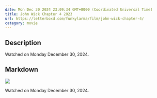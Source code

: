 ```yaml
---
date: Mon Dec 30 2024 23:09:34 GMT+0000 (Coordinated Universal Time)
title: John Wick Chapter 4 2023
url: https://letterboxd.com/funkylarma/film/john-wick-chapter-4/
category: movie
---
```

## Description
 Watched on Monday December 30, 2024. 

## Markdown
![](https://a.ltrbxd.com/resized/film-poster/5/3/0/8/8/2/530882-john-wick-chapter-4-0-600-0-900-crop.jpg?v=bc32219057)

Watched on Monday December 30, 2024.
